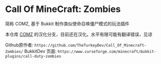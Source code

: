 # Call Of MineCraft: Zombies

简称 COMZ, 基于 Bukkit 制作类似使命召唤僵尸模式的玩法插件

本仓库 [COMZ](https://github.com/TheTurkeyDev/Call_Of_Minecraft-Zombies/) 的汉化分支，目前还在汉化。水平有限可能有翻译错误，见谅

Github原作者: `https://github.com/TheTurkeyDev/Call_Of_Minecraft-Zombies/`
BukkitDev 页面: `https://www.curseforge.com/minecraft/bukkit-plugins/call-duty-zombies`
